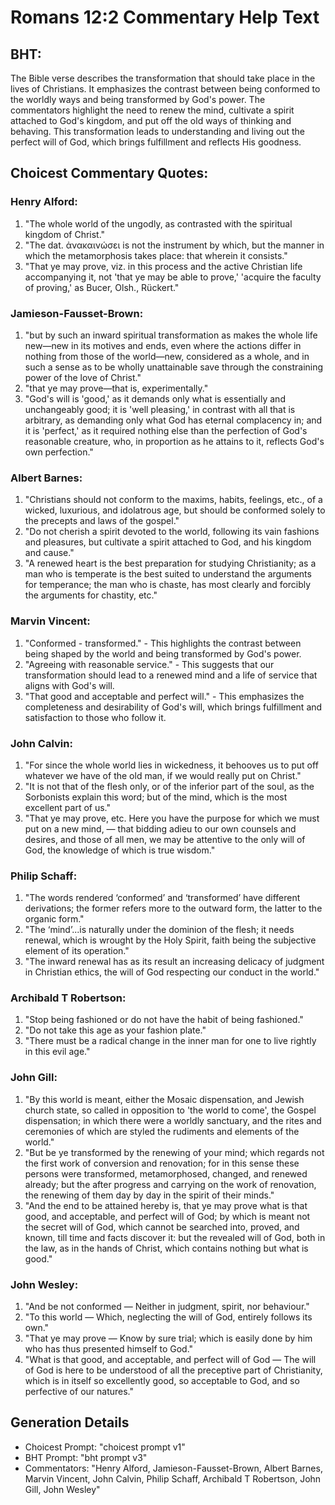 # Romans 12:2 Commentary Help Text

## BHT:
The Bible verse describes the transformation that should take place in the lives of Christians. It emphasizes the contrast between being conformed to the worldly ways and being transformed by God's power. The commentators highlight the need to renew the mind, cultivate a spirit attached to God's kingdom, and put off the old ways of thinking and behaving. This transformation leads to understanding and living out the perfect will of God, which brings fulfillment and reflects His goodness.

## Choicest Commentary Quotes:
### Henry Alford:
1. "The whole world of the ungodly, as contrasted with the spiritual kingdom of Christ." 
2. "The dat. ἀνακαινώσει is not the instrument by which, but the manner in which the metamorphosis takes place: that wherein it consists." 
3. "That ye may prove, viz. in this process and the active Christian life accompanying it, not 'that ye may be able to prove,' 'acquire the faculty of proving,' as Bucer, Olsh., Rückert."

### Jamieson-Fausset-Brown:
1. "but by such an inward spiritual transformation as makes the whole life new—new in its motives and ends, even where the actions differ in nothing from those of the world—new, considered as a whole, and in such a sense as to be wholly unattainable save through the constraining power of the love of Christ."
2. "that ye may prove—that is, experimentally."
3. "God's will is 'good,' as it demands only what is essentially and unchangeably good; it is 'well pleasing,' in contrast with all that is arbitrary, as demanding only what God has eternal complacency in; and it is 'perfect,' as it required nothing else than the perfection of God's reasonable creature, who, in proportion as he attains to it, reflects God's own perfection."

### Albert Barnes:
1. "Christians should not conform to the maxims, habits, feelings, etc., of a wicked, luxurious, and idolatrous age, but should be conformed solely to the precepts and laws of the gospel."
2. "Do not cherish a spirit devoted to the world, following its vain fashions and pleasures, but cultivate a spirit attached to God, and his kingdom and cause."
3. "A renewed heart is the best preparation for studying Christianity; as a man who is temperate is the best suited to understand the arguments for temperance; the man who is chaste, has most clearly and forcibly the arguments for chastity, etc."

### Marvin Vincent:
1. "Conformed - transformed." - This highlights the contrast between being shaped by the world and being transformed by God's power.
2. "Agreeing with reasonable service." - This suggests that our transformation should lead to a renewed mind and a life of service that aligns with God's will.
3. "That good and acceptable and perfect will." - This emphasizes the completeness and desirability of God's will, which brings fulfillment and satisfaction to those who follow it.

### John Calvin:
1. "For since the whole world lies in wickedness, it behooves us to put off whatever we have of the old man, if we would really put on Christ."
2. "It is not that of the flesh only, or of the inferior part of the soul, as the Sorbonists explain this word; but of the mind, which is the most excellent part of us."
3. "That ye may prove, etc. Here you have the purpose for which we must put on a new mind, — that bidding adieu to our own counsels and desires, and those of all men, we may be attentive to the only will of God, the knowledge of which is true wisdom."

### Philip Schaff:
1. "The words rendered ‘conformed’ and ‘transformed’ have different derivations; the former refers more to the outward form, the latter to the organic form." 
2. "The ‘mind’...is naturally under the dominion of the flesh; it needs renewal, which is wrought by the Holy Spirit, faith being the subjective element of its operation."
3. "The inward renewal has as its result an increasing delicacy of judgment in Christian ethics, the will of God respecting our conduct in the world."

### Archibald T Robertson:
1. "Stop being fashioned or do not have the habit of being fashioned." 
2. "Do not take this age as your fashion plate." 
3. "There must be a radical change in the inner man for one to live rightly in this evil age."

### John Gill:
1. "By this world is meant, either the Mosaic dispensation, and Jewish church state, so called in opposition to 'the world to come', the Gospel dispensation; in which there were a worldly sanctuary, and the rites and ceremonies of which are styled the rudiments and elements of the world."
2. "But be ye transformed by the renewing of your mind; which regards not the first work of conversion and renovation; for in this sense these persons were transformed, metamorphosed, changed, and renewed already; but the after progress and carrying on the work of renovation, the renewing of them day by day in the spirit of their minds."
3. "And the end to be attained hereby is, that ye may prove what is that good, and acceptable, and perfect will of God; by which is meant not the secret will of God, which cannot be searched into, proved, and known, till time and facts discover it: but the revealed will of God, both in the law, as in the hands of Christ, which contains nothing but what is good."

### John Wesley:
1. "And be not conformed — Neither in judgment, spirit, nor behaviour."
2. "To this world — Which, neglecting the will of God, entirely follows its own."
3. "That ye may prove — Know by sure trial; which is easily done by him who has thus presented himself to God."
4. "What is that good, and acceptable, and perfect will of God — The will of God is here to be understood of all the preceptive part of Christianity, which is in itself so excellently good, so acceptable to God, and so perfective of our natures."


## Generation Details
- Choicest Prompt: "choicest prompt v1"
- BHT Prompt: "bht prompt v3"
- Commentators: "Henry Alford, Jamieson-Fausset-Brown, Albert Barnes, Marvin Vincent, John Calvin, Philip Schaff, Archibald T Robertson, John Gill, John Wesley"
